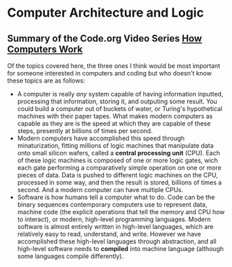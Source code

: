 # Computer Architecture and Logic

## Summary of the Code.org Video Series [How Computers Work](https://www.youtube.com/playlist?list=PLzdnOPI1iJNcsRwJhvksEo1tJqjIqWbN-)

Of the topics covered here, the three ones I think would be most important for someone interested in computers and coding but who doesn't know these topics are as follows:

* A computer is really *any* system capable of having information inputted, processing that information, storing it, and outputing some result. You could build a computer out of buckets of water, or Turing's hypothetical machines with their paper tapes. What makes modern computers as capable as they are is the speed at which they are capable of these steps, presently at billions of times per second.
* Modern computers have accomplished this speed through minaturization, fitting millions of logic machines that manipulate data onto small silicon wafers, called a **central processing unit** (CPU). Each of these logic machines is composed of one or more logic gates, wich each gate performing a comparatively simple operation on one or more pieces of data. Data is pushed to different logic machines on the CPU, processed in some way, and then the result is stored, billions of times a second. And a modern computer can have multiple CPUs.
* Software is how humans tell a computer what to do. Code can be the binary sequences contemporary computers use to represent data, machine code (the explicit operations that tell the memory and CPU how to interact), or modern, high-level programming languages. Modern software is almost entirely written in high-level languages, which are relatively easy to read, understand, and write. However we have accomplished these high-level languages through abstraction, and all high-level software needs to **compiled** into machine language (although some languages compile differently).
